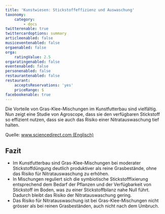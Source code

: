 ```yaml
---
title: 'Kunstwiesen: Stickstoffeffizienz und Auswaschung'
taxonomy:
    category:
        - docs
twitterenable: true
twittercardoptions: summary
articleenabled: false
musiceventenabled: false
orgaenabled: false
orga:
    ratingValue: 2.5
orgaratingenabled: false
eventenabled: false
personenabled: false
restaurantenabled: false
restaurant:
    acceptsReservations: 'yes'
    priceRange: $
facebookenable: true
---
```


Die Vorteile von Gras-Klee-Mischungen im Kunstfutterbau sind vielfältig. Nun zeigt eine Studie von Agroscope, dass sie den verfügbaren Stickstoff so effizient nutzen, dass sie auch das Risiko einer Nitratauswaschung tief halten.

Quelle: [www.sciencedirect.com (Englisch)](https://www.sciencedirect.com/science/article/pii/S0167880923004358?via%3Dihub)

## Fazit
* Im Kunstfutterbau sind Gras-Klee-Mischungen bei moderater Stickstoffdüngung deutlich produktiver als reine Grasbestände, ohne das Risiko für Nitratauswaschung zu erhöhen.
* In Mischungen reguliert sich die symbiotische Stickstofffixierung entsprechend dem Bedarf der Pflanzen und der Verfügbarkeit von Stickstoff im Boden, was zu einer Stickstoffbilanz nahe Null führt. Dadurch bleibt das Risiko der Nitratauswaschung gering.
* Das Risiko für Nitratauswaschung ist bei Gras-Klee-Mischungen nicht grösser als bei reinen Grasbeständen, auch nicht nach dem Umbruch.

